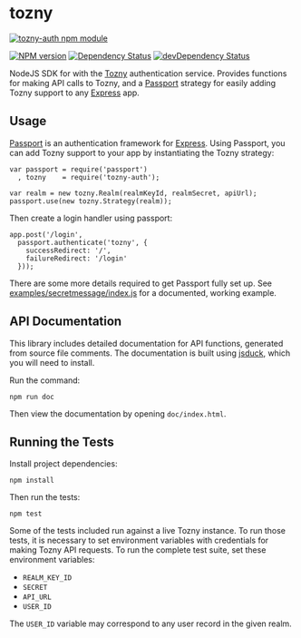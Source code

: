 tozny
=====

[![tozny-auth npm module](https://nodei.co/npm/tozny-auth.png?downloads=true&stars=true "tozny-auth npm module")](https://www.npmjs.com/package/tozny-auth)

[![NPM version](https://badge.fury.io/js/tozny-auth.png)](http://badge.fury.io/js/tozny-auth)
[![Dependency Status](https://david-dm.org/tozny/sdk-node/status.svg)](https://david-dm.org/tozny/sdk-node)
[![devDependency Status](https://david-dm.org/tozny/sdk-node/dev-status.svg)](https://david-dm.org/tozny/sdk-node#info=devDependencies)

NodeJS SDK for with the [Tozny][] authentication service.
Provides functions for making API calls to Tozny,
and a [Passport][] strategy for easily adding Tozny support to any [Express][]
app.

[Tozny]: http://www.tozny.com/
[Passport]: http://passportjs.org/
[Express]: http://expressjs.com/

Usage
-----

[Passport][] is an authentication framework for [Express][].
Using Passport, you can add Tozny support to your app by instantiating the Tozny
strategy:

    var passport = require('passport')
      , tozny    = require('tozny-auth');

    var realm = new tozny.Realm(realmKeyId, realmSecret, apiUrl);
    passport.use(new tozny.Strategy(realm));

Then create a login handler using passport:

    app.post('/login',
      passport.authenticate('tozny', {
        successRedirect: '/',
        failureRedirect: '/login'
      }));

There are some more details required to get Passport fully set up.
See [examples/secretmessage/index.js][secretmessage] for a documented, working
example.

[secretmessage]: examples/secretmessage/index.js

API Documentation
-----------------

This library includes detailed documentation for API functions,
generated from source file comments.
The documentation is built using [jsduck][],
which you will need to install.

[jsduck]: https://github.com/senchalabs/jsduck

Run the command:

    npm run doc

Then view the documentation by opening `doc/index.html`.

Running the Tests
-----------------

Install project dependencies:

    npm install

Then run the tests:

    npm test

Some of the tests included run against a live Tozny instance.
To run those tests, it is necessary to set environment variables with
credentials for making Tozny API requests.
To run the complete test suite, set these environment variables:

- `REALM_KEY_ID`
- `SECRET`
- `API_URL`
- `USER_ID`

The `USER_ID` variable may correspond to any user record in the given realm.
